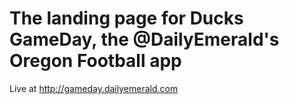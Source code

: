 # The landing page for Ducks GameDay, the @DailyEmerald's Oregon Football app

Live at http://gameday.dailyemerald.com
